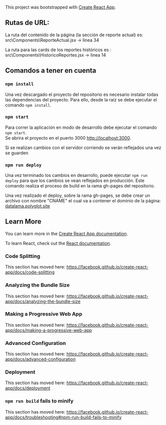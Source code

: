This project was bootstrapped with [Create React App](https://github.com/facebook/create-react-app).

## Rutas de URL:

La ruta del contenido de la página (la sección de reporte actual) es: src\Components\ReporteActual.jsx -> linea 34

La ruta para las cards de los reportes históricos es : src\Components\HistoricoReportes.jsx -> linea 14

## Comandos a tener en cuenta

### `npm install`

Una vez descargado el proyecto del repositorio es necesario instalar todas las dependencias del proyecto. Para ello, desde la raíz se debe ejecutar el comando `npm install`.

### `npm start`

Para correr la aplicación en modo de desarrollo debe ejecutar el comando `npm start`.<br />
Se abrira el proyecto en el puerto 3000 [http://localhost:3000](http://localhost:3000).

Si se realizan cambios con el servidor corriendo se verán reflejados una vez se guarden<br />

### `npm run deploy`

Una vez terminado los cambios en desarrollo, puede ejecutar `npm run deploy` para que los cambios se vean reflejados en producción.
Este comando realiza el proceso de build en la rama gh-pages del repositorio.

Una vez realizado el deploy, sobre la rama gh-pages, se debe crear un archivo con nombre "CNAME" el cual va a contener el dominio de la página:
[datalama.polyglot.site](datalama.polyglot.site)

## Learn More

You can learn more in the [Create React App documentation](https://facebook.github.io/create-react-app/docs/getting-started).

To learn React, check out the [React documentation](https://reactjs.org/).

### Code Splitting

This section has moved here: https://facebook.github.io/create-react-app/docs/code-splitting

### Analyzing the Bundle Size

This section has moved here: https://facebook.github.io/create-react-app/docs/analyzing-the-bundle-size

### Making a Progressive Web App

This section has moved here: https://facebook.github.io/create-react-app/docs/making-a-progressive-web-app

### Advanced Configuration

This section has moved here: https://facebook.github.io/create-react-app/docs/advanced-configuration

### Deployment

This section has moved here: https://facebook.github.io/create-react-app/docs/deployment

### `npm run build` fails to minify

This section has moved here: https://facebook.github.io/create-react-app/docs/troubleshooting#npm-run-build-fails-to-minify
